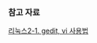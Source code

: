 ### 참고 자료

[리눅스2-1. gedit, vi 사용법](http://blog.naver.com/PostView.nhn?blogId=kjh16241624&logNo=110119462416)

